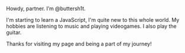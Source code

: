 Howdy, partner. I’m @buttersh1t.

I'm starting to learn a JavaScript, I'm quite new to this whole world.
My hobbies are listening to music and playing videogames. I also play the guitar.

Thanks for visiting my page and being a part of my journey!
